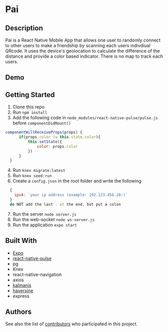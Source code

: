 # Pai

## Description

Pai is a React Native Mobile App that allows one user to randomly connect to other users to make a friendship by scanning each users indivdiual QRcode. It uses the device's geolocation to calculate the difference of the distance and provide a color based indicator. There is no map to track each users.

## Demo

## Getting Started

1. Clone this repo
2. Run `npm install`
3. Add the following code in `node_modules/react-native-pulse/pulse.js` before `componentDidMount()`
  ```js
  componentWillReceiveProps(props) {
        if(props.color != this.state.color){
            this.setState({
                color: props.color
            })
        }
    }
  ```
4. Run `knex migrate:latest`
5. Run `knex seed:run`
6. Create a `config.json` in the root folder and write the following
  ```js
    {
      ipv4: `your ip address (example: 192.123.456.20:)`
    }
    do NOT add the last . at the end, but put a colon
  ```
7. Run the server `node server.js`
8. Run the web-socket `node ws-server.js`
9. Run the application `expo start`

## Built With

* [Expo](https://expo.io/)
* [react-native-pulse](https://github.com/sahlhoff/react-native-pulse)
* pg
* Knex
* react-native-navigation
* axios
* [kalmanjs](https://github.com/wouterbulten/kalmanjs)
* [haversine](https://www.npmjs.com/package/haversine)
* express

## Authors

See also the list of [contributors](https://github.com/PeterHjHan/Pai/graphs/contributors) who participated in this project.
